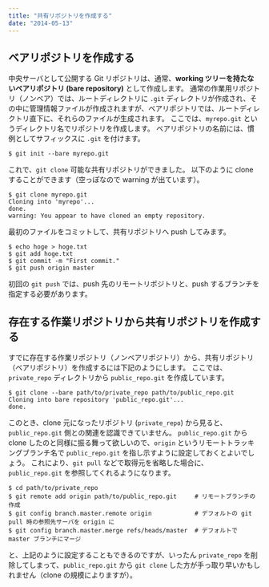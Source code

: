 ```yaml
---
title: "共有リポジトリを作成する"
date: "2014-05-13"
---
```


ベアリポジトリを作成する
----

中央サーバとして公開する Git リポジトリは、通常、**working ツリーを持たないベアリポジトリ (bare repository)** として作成します。
通常の作業用リポジトリ（ノンベア）では、ルートディレクトリに `.git` ディレクトリが作成され、その中に管理情報ファイルが作成されますが、ベアリポジトリでは、ルートディレクトリ直下に、それらのファイルが生成されます。
ここでは、`myrepo.git` というディレクトリ名でリポジトリを作成します。
ベアリポジトリの名前には、慣例としてサフィックスに `.git` を付けます。

~~~
$ git init --bare myrepo.git
~~~

これで、`git clone` 可能な共有リポジトリができました。
以下のように clone することができます（空っぽなので warning が出ています）。

~~~
$ git clone myrepo.git
Cloning into 'myrepo'...
done.
warning: You appear to have cloned an empty repository.
~~~

最初のファイルをコミットして、共有リポジトリへ push してみます。

```
$ echo hoge > hoge.txt
$ git add hoge.txt
$ git commit -m "First commit."
$ git push origin master
```

初回の `git push` では、push 先のリモートリポジトリと、push するブランチを指定する必要があります。


存在する作業リポジトリから共有リポジトリを作成する
----

すでに存在する作業リポジトリ（ノンベアリポジトリ）から、共有リポジトリ（ベアリポジトリ）を作成するには下記のようにします。
ここでは、`private_repo` ディレクトリから `public_repo.git` を作成しています。

~~~
$ git clone --bare path/to/private_repo path/to/public_repo.git
Cloning into bare repository 'public_repo.git'...
done.
~~~

このとき、clone 元になったリポジトリ (`private_repo`) から見ると、`public_repo.git` 側との関連を認識できていません。
`public_repo.git` から clone したのと同様に振る舞って欲しいので、`origin` というリモートトラッキングブランチ名で `public_repo.git` を指し示すように設定しておくとよいでしょう。
これにより、`git pull` などで取得元を省略した場合に、`public_repo.git` を参照してくれるようになります。

~~~
$ cd path/to/private_repo
$ git remote add origin path/to/public_repo.git     # リモートブランチの作成
$ git config branch.master.remote origin            # デフォルトの git pull 時の参照先サーバを origin に
$ git config branch.master.merge refs/heads/master  # デフォルトで master ブランチにマージ
~~~

と、上記のように設定することもできるのですが、いったん `private_repo` を削除してしまって、`public_repo.git` から `git clone` した方が手っ取り早いかもしれません（clone の規模によりますが）。

